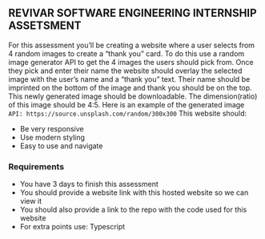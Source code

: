 ## REVIVAR SOFTWARE ENGINEERING INTERNSHIP ASSETSMENT
For this assessment you’ll be creating a website where a user selects from 4 random images to
create a “thank you” card. To do this use a random image generator API to get the 4 images the
users should pick from. Once they pick and enter their name the website should overlay the
selected image with the user’s name and a “thank you” text.
Their name should be imprinted on the bottom of the image and thank you should be on the
top. This newly generated image should be downloadable. The dimension(ratio) of this image
should be 4:5.
Here is an example of the generated image
```API: https://source.unsplash.com/random/300x300```
This website should:

- Be very responsive
- Use modern styling
- Easy to use and navigate
### Requirements
- You have 3 days to finish this assessment
- You should provide a website link with this hosted website so we can view it
- You should also provide a link to the repo with the code used for this website
- For extra points use: Typescript